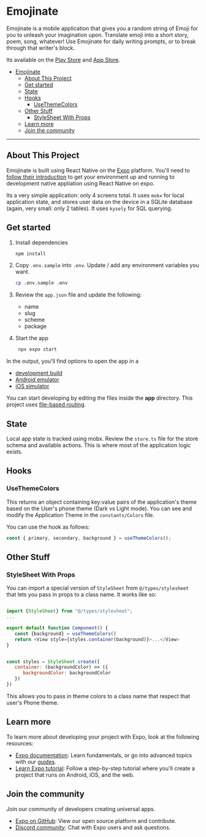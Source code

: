 # Emojinate

Emojinate is a mobile application that gives you a random string of Emoji for
you to unleash your imagination upon. Translate emoji into a short story, poem,
song, whatever! Use Emojinate for daily writing prompts, or to break through
that writer's block.

Its available on the [Play Store](https://play.google.com/store/apps/details?id=com.rawms.emojinate&hl=en_US) and [App Store](https://apps.apple.com/ph/app/emojinate/id6730111409?platform=iphone).

- [Emojinate](#emojinate)
  - [About This Project](#about-this-project)
  - [Get started](#get-started)
  - [State](#state)
  - [Hooks](#hooks)
    - [UseThemeColors](#usethemecolors)
  - [Other Stuff](#other-stuff)
    - [StyleSheet With Props](#stylesheet-with-props)
  - [Learn more](#learn-more)
  - [Join the community](#join-the-community)

---

## About This Project

Emojinate is built using React Native on the [Expo](https://expo.dev/) platform.
You'll need to [follow their
introduction](https://docs.expo.dev/get-started/introduction/) to get your
environment up and running to development native appliation using React Native
on expo.

Its a very simple application: only 4 screens total. It uses `mobx` for local
application state, and stores user data on the device in a SQLite database
(again, very small: only 2 tables). It uses `kysely` for SQL querying.

## Get started

1. Install dependencies
   ```bash
   npm install
   ```
2. Copy `.env.sample` into `.env`. Update / add any environment variables
   you want.

   ```bash
   cp .env.sample .env
   ```

3. Review the `app.json` file and update the following:

   - name
   - slug
   - scheme
   - package

4. Start the app

   ```bash
    npx expo start
   ```

In the output, you'll find options to open the app in a

- [development build](https://docs.expo.dev/develop/development-builds/introduction/)
- [Android emulator](https://docs.expo.dev/workflow/android-studio-emulator/)
- [iOS simulator](https://docs.expo.dev/workflow/ios-simulator/)

You can start developing by editing the files inside the **app** directory. This project uses [file-based routing](https://docs.expo.dev/router/introduction).

## State

Local app state is tracked using mobx. Review the `store.ts` file for the store
schema and available actions. This is where most of the application logic
exists.

## Hooks

### UseThemeColors

This returns an object containing key:value pairs of the application's theme
based on the User's phone theme (Dark vs Light mode). You can see and modify the
Application Theme in the `constants/Colors` file.

You can use the hook as follows:

```js
const { primary, secondary, background } = useThemeColors();
```

## Other Stuff

### StyleSheet With Props

You can import a special version of `StyleSheet` from `@/types/stylesheet` that
lets you pass in props to a class name. It works like so:

```js

import {StyleSheet} from "@/types/stylesheet";
...

export default function Component() {
   const {background} = useThemeColors()
   return <View style={styles.container(background)}>...</View>
}


const styles = StyleSheet.create({
   container: (backgroundColor) => ({
      backgroundColor: backgroundColor
   })
})

```

This allows you to pass in theme colors to a class name that respect that user's
Phone theme.

## Learn more

To learn more about developing your project with Expo, look at the following resources:

- [Expo documentation](https://docs.expo.dev/): Learn fundamentals, or go into advanced topics with our [guides](https://docs.expo.dev/guides).
- [Learn Expo tutorial](https://docs.expo.dev/tutorial/introduction/): Follow a step-by-step tutorial where you'll create a project that runs on Android, iOS, and the web.

## Join the community

Join our community of developers creating universal apps.

- [Expo on GitHub](https://github.com/expo/expo): View our open source platform and contribute.
- [Discord community](https://chat.expo.dev): Chat with Expo users and ask questions.
